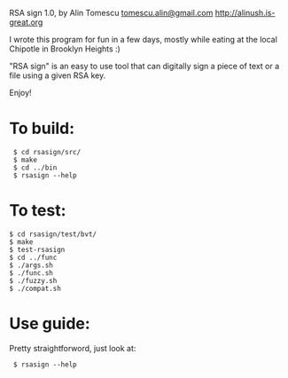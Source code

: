 RSA sign 1.0, by Alin Tomescu
tomescu.alin@gmail.com
http://alinush.is-great.org

I wrote this program for fun in a few days, mostly while eating at the local Chipotle in Brooklyn Heights :)

"RSA sign" is an easy to use tool that can digitally sign a piece of text or a file using a given RSA key.

Enjoy!

To build:
=========
```
 $ cd rsasign/src/
 $ make
 $ cd ../bin
 $ rsasign --help
```

To test:
========
 ```
 $ cd rsasign/test/bvt/
 $ make
 $ test-rsasign
 $ cd ../func
 $ ./args.sh
 $ ./func.sh
 $ ./fuzzy.sh
 $ ./compat.sh
 ```

Use guide:
==========
Pretty straightforword, just look at:
```
 $ rsasign --help
```
